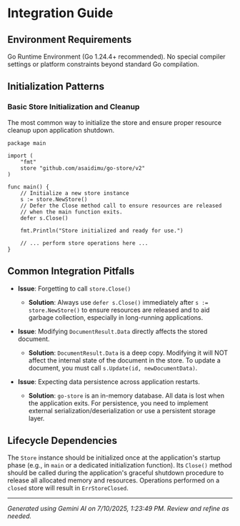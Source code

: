 # Integration Guide

## Environment Requirements

Go Runtime Environment (Go 1.24.4+ recommended). No special compiler settings or platform constraints beyond standard Go compilation.

## Initialization Patterns

### Basic Store Initialization and Cleanup

The most common way to initialize the store and ensure proper resource cleanup upon application shutdown.

```[DETECTED_LANGUAGE]
package main

import (
	"fmt"
	store "github.com/asaidimu/go-store/v2"
)

func main() {
	// Initialize a new store instance
	s := store.NewStore()
	// Defer the Close method call to ensure resources are released
	// when the main function exits.
	defer s.Close()

	fmt.Println("Store initialized and ready for use.")

	// ... perform store operations here ...
}
```

## Common Integration Pitfalls

- **Issue**: Forgetting to call `store.Close()`
  - **Solution**: Always use `defer s.Close()` immediately after `s := store.NewStore()` to ensure resources are released and to aid garbage collection, especially in long-running applications.

- **Issue**: Modifying `DocumentResult.Data` directly affects the stored document.
  - **Solution**: `DocumentResult.Data` is a deep copy. Modifying it will NOT affect the internal state of the document in the store. To update a document, you must call `s.Update(id, newDocumentData)`.

- **Issue**: Expecting data persistence across application restarts.
  - **Solution**: `go-store` is an in-memory database. All data is lost when the application exits. For persistence, you need to implement external serialization/deserialization or use a persistent storage layer.

## Lifecycle Dependencies

The `Store` instance should be initialized once at the application's startup phase (e.g., in `main` or a dedicated initialization function). Its `Close()` method should be called during the application's graceful shutdown procedure to release all allocated memory and resources. Operations performed on a `closed` store will result in `ErrStoreClosed`.



---
*Generated using Gemini AI on 7/10/2025, 1:23:49 PM. Review and refine as needed.*